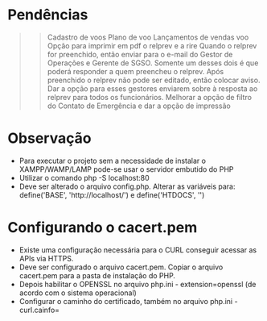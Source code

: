 # Pendências

>>Cadastro de voos
>>Plano de voo
>>Lançamentos de vendas voo
>>Opção para imprimir em pdf o relprev e a rire 
>>Quando o relprev for preenchido, então enviar para o e-mail do Gestor de Operações e Gerente de SGSO. Somente um desses dois é que poderá responder a quem preencheu o relprev. Após preenchido o relprev não pode ser editado, então colocar aviso. Dar a opção para esses gestores enviarem sobre à resposta ao relprev para todos os funcionários. 
>>Melhorar a opção de filtro do Contato de Emergência e dar a opção de impressão

# Observação
 - Para executar o projeto sem a necessidade de instalar o XAMPP/WAMP/LAMP pode-se usar o servidor embutido do PHP
 - Utilizar o comando php -S localhost:80
 - Deve ser alterado o arquivo config.php. Alterar as variáveis para: define('BASE', 'http://localhost/') e define('HTDOCS', '')

# Configurando o cacert.pem
- Existe uma configuração necessária para o CURL conseguir acessar as APIs via HTTPS.
- Deve ser configurado o arquivo cacert.pem. Copiar o arquivo cacert.pem para a pasta de instalação do PHP.
- Depois habilitar o OPENSSL no arquivo php.ini - extension=openssl (de acordo com o sistema operacional)
- Configurar o caminho do certificado, também no arquivo php.ini - curl.cainfo=<caminho no filesystem para o arquivo cacert.pem>

